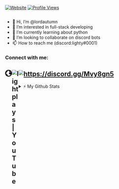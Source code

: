 [![Website](https://i.imgur.com/H9aSt5F.png)](https://loyal.website)
[![Profile Views](https://komarev.com/ghpvc/?username=yoon4027&color=blue)](https://github.com/lordautumn)
##

- 👋 Hi, I’m @lordautumn
- 👀 I’m interested in full-stack developing
- 🌱 I’m currently learning about python
- 💞️ I’m looking to collaborate on discord bots
- 📫 How to reach me (discord:lighty#0001)
### Connect with me:
<a href="https://discord.gg/loyal" target="blank"><img align="center" src="https://cdn.jsdelivr.net/npm/simple-icons@3.0.1/icons/discord.svg" alt="https://discord.gg/Mvy8gn5" height="30" width="30" /></a>
[<img align="left" alt="loyal.website" width="22px" src="https://raw.githubusercontent.com/iconic/open-iconic/master/svg/globe.svg" />][website]
[<img align="left" alt="lightplays | YouTube" width="22px" src="https://cdn.jsdelivr.net/npm/simple-icons@v3/icons/youtube.svg" />][youtube]
---

<details>
  <summary>⚡ My Github Stats</summary>

  <img align="left" alt="lordautumn's Github Stats" src="https://github-readme-stats.codestackr.vercel.app/api?username=lordautumn&show_icons=true&hide_border=true" />
  
 </details>

[website]: https://loyal.website
[youtube]: https://youtube.com/watch?v=dQw4w9WgXcQ
